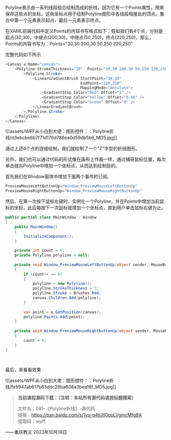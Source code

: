 Polyline表示由一系列线段组合绘制而成的折线，因为它有一个Points属性，用来保存这些点的坐标。这些坐标点用于绘制Polyline图形中各线段相接处的顶点。集合中第一个元素表示起点，最后一元素表示终点。

在XAML前端代码中定义Points的内容书写格式如下：假如我们有4个点，分别是起点(30,30)，中继点(200,30)，中继点(50,250)，终点(220,250)，那么，Points的内容书写为：Points="30,30 200,30 50,250 220,250"

完整代码如下所示

```cs
<Canvas x:Name="canvas">
    <Polyline StrokeThickness="20"  Points="30,30 200,30 50,250 220,250">
        <Polyline.Stroke>
            <LinearGradientBrush StartPoint="30,30" 
                                 EndPoint="220,250" 
                                 MappingMode="Absolute">
                <GradientStop Color="Red" Offset="1" />
                <GradientStop Color="Yellow" Offset="0.66" />
                <GradientStop Color="Green" Offset="0" />
            </LinearGradientBrush>
        </Polyline.Stroke>
    </Polyline>
</Canvas>
```

![[assets/WPF从小白到大佬：图形控件：：Polyline折线/d3ebcbe6b7f71d176d786ea0d59db5b6_MD5.jpg]]

通过上述4个点的连接绘制，我们就绘制了一个"Z"字型的折线图形。

另外，我们也可以通过代码的形式像在画布上作画一样，通过捕获鼠标位置，每次单击就向Polyline中增加一个坐标点，从而达到绘制目的。

首先我们在Window窗体中增加下面两个事件的订阅。

```cs
PreviewMouseLeftButtonUp="Window_PreviewMouseLeftButtonUp"
PreviewMouseRightButtonUp="Window_PreviewMouseRightButtonUp"
```

然后，在第一次按下鼠标左键时，实例化一个Polyline，并在Points中增加当前鼠标的坐标，此后每按下一次鼠标就增加一个坐标点，直到用户单击鼠标右键为止。

```cs
public partial class MainWindow : Window
{
    public MainWindow()
    {
        InitializeComponent();            
    }
 
    private int count = 0;
    private Polyline polyline = null;
 
    private void Window_PreviewMouseLeftButtonUp(object sender, MouseButtonEventArgs e)
    {
        if (count++ == 0)
        {
            polyline = new Polyline();
            polyline.StrokeThickness = 5;
            polyline.Stroke = Brushes.Red;
            canvas.Children.Add(polyline);
        }
 
        var point = e.GetPosition(canvas);
        polyline.Points.Add(point);
    }
 
    private void Window_PreviewMouseRightButtonUp(object sender, MouseButtonEventArgs e)
    {
        count = 0;
    }
}
 
 
```

最后，来看看效果

![[assets/WPF从小白到大佬：图形控件：：Polyline折线/fe9947ab617b63ddc26ba608a3bea19f_MD5.jpg]]

> **当前课程源码下载：（注明：本站所有源代码请按标题搜索）**
> 
> 文件名：081-《Polyline折线》-源代码  
> 链接：https://pan.baidu.com/s/1yu-q4tUtl0poLVgmcMfgBA  
> 提取码：wpff

——重庆教主 2023年10月19日

